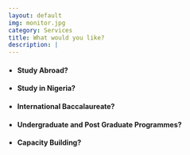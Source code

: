 ```yaml
---
layout: default
img: monitor.jpg
category: Services
title: What would you like?
description: |
---
```

<ul style="font-weight:300; padding-left:1.3em;">
	<li><h4>Study Abroad?</h4></li>
	<li><h4>Study in Nigeria?</h4></li>
	<li><h4>International Baccalaureate?</h4></li>
	<li><h4>Undergraduate and Post Graduate Programmes?</h4></li>
	<li><h4>Capacity Building?</h4></li>
</ul>

